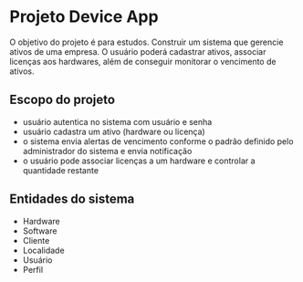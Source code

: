 # Projeto Device App
O objetivo do projeto é para estudos. Construir um sistema que gerencie ativos de uma empresa. O usuário poderá cadastrar ativos, associar licenças aos hardwares, além de conseguir monitorar o vencimento de ativos.

## Escopo do projeto
- usuário autentica no sistema com usuário e senha
- usuário cadastra um ativo (hardware ou licença)
- o sistema envia alertas de vencimento conforme o padrão definido pelo administrador do sistema e envia notificação
- o usuário pode associar licenças a um hardware e controlar a quantidade restante

## Entidades do sistema
- Hardware
- Software
- Cliente
- Localidade
- Usuário
- Perfil
